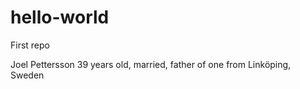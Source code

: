 # hello-world
First repo


Joel Pettersson
39 years old, married, father of one from Linköping, Sweden
